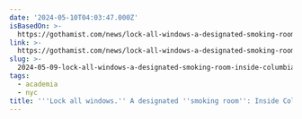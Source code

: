 ```yaml
---
date: '2024-05-10T04:03:47.000Z'
isBasedOn: >-
  https://gothamist.com/news/lock-all-windows-a-designated-smoking-room-inside-columbia-protesters-maps-and-plans
link: >-
  https://gothamist.com/news/lock-all-windows-a-designated-smoking-room-inside-columbia-protesters-maps-and-plans
slug: >-
  2024-05-09-lock-all-windows-a-designated-smoking-room-inside-columbia-protesters
tags:
  - academia
  - nyc
title: '''Lock all windows.'' A designated ''smoking room'': Inside Columbia protesters'
---
```

 
